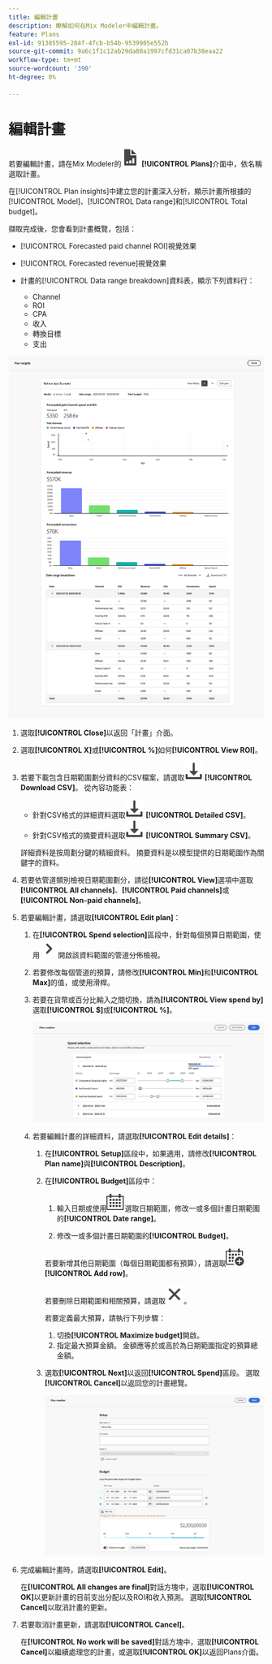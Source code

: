 ```yaml
---
title: 編輯計畫
description: 瞭解如何在Mix Modeler中編輯計畫。
feature: Plans
exl-id: 91385595-284f-4fcb-b54b-9539905e552b
source-git-commit: 9a6c1f1c12ab29da80a1997cfd31ca07b38eaa22
workflow-type: tm+mt
source-wordcount: '390'
ht-degree: 0%

---
```


# 編輯計畫

若要編輯計畫，請在Mix Modeler的![PLan](/help/assets/icons/FileChart.svg) **[!UICONTROL Plans]**&#x200B;介面中，依名稱選取計畫。

在[!UICONTROL Plan insights]中建立您的計畫深入分析，顯示計畫所根據的[!UICONTROL Model]、[!UICONTROL Data range]和[!UICONTROL Total budget]。

擷取完成後，您會看到計畫概覽，包括：

- [!UICONTROL Forecasted paid channel ROI]視覺效果
- [!UICONTROL Forecasted revenue]視覺效果
- 計畫的[!UICONTROL Data range breakdown]資料表，顯示下列資料行：

   - Channel
   - ROI
   - CPA
   - 收入
   - 轉換目標
   - 支出

![計畫總覽](/help/assets/overview-plan.png)

1. 選取&#x200B;**[!UICONTROL Close]**&#x200B;以返回「計畫」介面。

1. 選取&#x200B;**[!UICONTROL X]**&#x200B;或&#x200B;**[!UICONTROL  %]**&#x200B;如何&#x200B;**[!UICONTROL View ROI]**。

1. 若要下載包含日期範圍劃分資料的CSV檔案，請選取![下載](/help/assets/icons/Download.svg) **[!UICONTROL Download CSV]**。 從內容功能表：

   - 針對CSV格式的詳細資料選取![下載](/help/assets/icons/Download.svg) **[!UICONTROL Detailed CSV]**。
   - 針對CSV格式的摘要資料選取![下載](/help/assets/icons/Download.svg) **[!UICONTROL Summary CSV]**。

   詳細資料是按周劃分鍵的精細資料。 摘要資料是以模型提供的日期範圍作為關鍵字的資料。

1. 若要依管道類別檢視日期範圍劃分，請從&#x200B;**[!UICONTROL View]**&#x200B;選項中選取&#x200B;**[!UICONTROL All channels]**、**[!UICONTROL Paid channels]**&#x200B;或&#x200B;**[!UICONTROL Non-paid channels]**。

1. 若要編輯計畫，請選取&#x200B;**[!UICONTROL Edit plan]**：

   1. 在&#x200B;**[!UICONTROL Spend selection]**&#x200B;區段中，針對每個預算日期範圍，使用![V形](/help/assets/icons/ChevronRight.svg)開啟該資料範圍的管道分佈檢視。

   1. 若要修改每個管道的預算，請修改&#x200B;**[!UICONTROL Min]**&#x200B;和&#x200B;**[!UICONTROL Max]**&#x200B;的值，或使用滑桿。

   1. 若要在貨幣或百分比輸入之間切換，請為&#x200B;**[!UICONTROL View spend by]**&#x200B;選取&#x200B;**[!UICONTROL $]**&#x200B;或&#x200B;**[!UICONTROL %]**。

      ![花費選取專案](/help/assets/spend-selection.png)

   1. 若要編輯計畫的詳細資料，請選取&#x200B;**[!UICONTROL Edit details]**：

      1. 在&#x200B;**[!UICONTROL Setup]**&#x200B;區段中，如果適用，請修改&#x200B;**[!UICONTROL Plan name]**&#x200B;與&#x200B;**[!UICONTROL Description]**。

      1. 在&#x200B;**[!UICONTROL Budget]**&#x200B;區段中：

         1. 輸入日期或使用![行事曆](/help/assets/icons/Calendar.svg)選取日期範圍，修改一或多個計畫日期範圍的&#x200B;**[!UICONTROL Date range]**。

         1. 修改一或多個計畫日期範圍的&#x200B;**[!UICONTROL Budget]**。

         若要新增其他日期範圍（每個日期範圍都有預算），請選取![行事曆新增](/help/assets/icons/CalendarAdd.svg) **[!UICONTROL Add row]**。

         若要刪除日期範圍和相關預算，請選取![關閉](/help/assets/icons/Close.svg)。

         若要定義最大預算，請執行下列步驟：

         1. 切換&#x200B;**[!UICONTROL Maximize budget]**&#x200B;開啟。
         1. 指定最大預算金額。 金額應等於或高於為日期範圍指定的預算總金額。

      1. 選取&#x200B;**[!UICONTROL Next]**&#x200B;以返回&#x200B;**[!UICONTROL Spend]**&#x200B;區段。 選取&#x200B;**[!UICONTROL Cancel]**&#x200B;以返回您的計畫總覽。

         ![計畫詳細資料](/help/assets/plan-details.png)


1. 完成編輯計畫時，請選取&#x200B;**[!UICONTROL Edit]**。

   在&#x200B;**[!UICONTROL All changes are final]**&#x200B;對話方塊中，選取&#x200B;**[!UICONTROL OK]**&#x200B;以更新計畫的目前支出分配以及ROI和收入預測。 選取&#x200B;**[!UICONTROL Cancel]**&#x200B;以取消計畫的更新。

1. 若要取消計畫更新，請選取&#x200B;**[!UICONTROL Cancel]**。

   在&#x200B;**[!UICONTROL No work will be saved]**&#x200B;對話方塊中，選取&#x200B;**[!UICONTROL Cancel]**&#x200B;以繼續處理您的計畫，或選取&#x200B;**[!UICONTROL OK]**&#x200B;以返回Plans介面。
